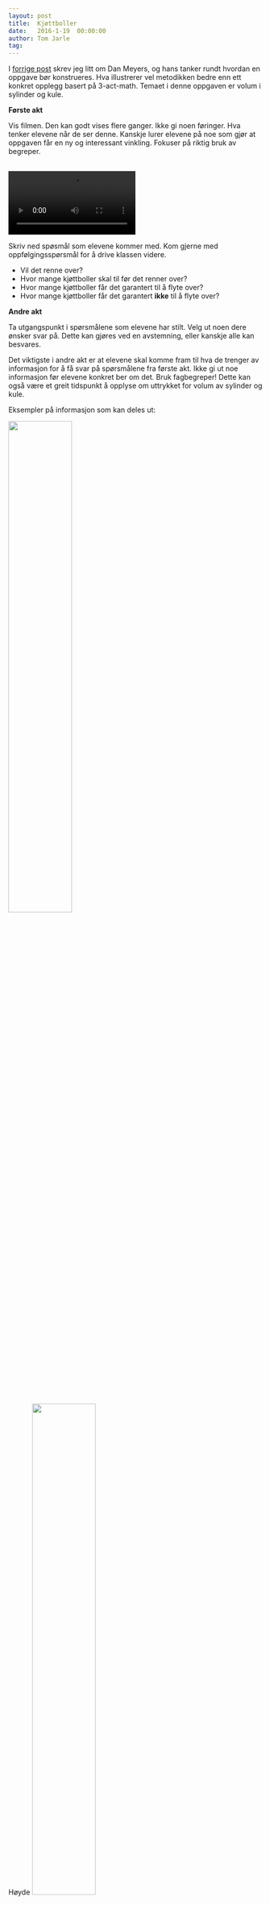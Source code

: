 ```yaml
---
layout: post
title:  Kjøttboller
date:   2016-1-19  00:00:00
author: Tom Jarle
tag:
---
```

I [forrige post](/devnull/2016/01/01/3akter/) skrev jeg litt om Dan Meyers, og hans tanker rundt hvordan en oppgave bør konstrueres. Hva illustrerer vel metodikken bedre enn ett konkret opplegg basert på 3-act-math. Temaet i denne oppgaven er volum i sylinder og kule.

**Første akt**

Vis filmen. Den kan godt vises flere ganger. Ikke gi noen føringer. Hva tenker elevene når de ser denne. Kanskje lurer elevene på noe som gjør at oppgaven får en ny og interessant vinkling. Fokuser på riktig bruk av begreper.

<br>
<video width="50%" src="/devnull/media/kjottboller/Act1/meatballs-act1.mov" controls></video>
<br>

Skriv ned spøsmål som elevene kommer med. Kom gjerne med oppfølgingsspørsmål for å drive klassen videre.

- Vil det renne over?
- Hvor mange kjøttboller skal til før det renner over?
- Hvor mange kjøttboller får det garantert til å flyte over?
- Hvor mange kjøttboller får det garantert **ikke** til å flyte over?

**Andre akt**

Ta utgangspunkt i spørsmålene som elevene har stilt. Velg ut noen dere ønsker svar på. Dette kan gjøres ved en avstemning, eller kanskje alle kan besvares.

Det viktigste i andre akt er at elevene skal komme fram til hva de trenger av informasjon for å få svar på spørsmålene fra første akt. Ikke gi ut noe informasjon før elevene konkret ber om det. Bruk fagbegreper! Dette kan også være et greit tidspunkt å opplyse om uttrykket for volum av sylinder og kule.

Eksempler på informasjon som kan deles ut:

<img src="/devnull/media/kjottboller/Act2/empty-height.jpg"  width="50%">
<br>Høyde


<img src="/devnull/media/kjottboller/Act2/meatball-diameter.jpg" width="50%">
<br>Kjøttbollediameter


<img src="/devnull/media/kjottboller/Act2/pot-diameter.jpg" width="50%">
<br>Grytediameter


<img src="/devnull/media/kjottboller/Act2/meatballs-number.jpg" width="50%">
<br>Antall


**Tredje akt**

Dette er det store øyeblikket. Vi skal nå sjekke om våre beregninger stemmer!
<br>
<video width="50%" src="/devnull/media/kjottboller/Act3/meatballs-act3.mov" controls></video>
<br>


Oppgaven er laget av [Dan Meyer](http://www.101qs.com/2352-meatballs), og tilpasset til norsk av Tom Jarle Christiansen, lisens CC-BY 3.0

